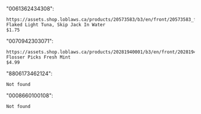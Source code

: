 

"0061362434308":
```
https://assets.shop.loblaws.ca/products/20573583/b3/en/front/20573583_front_a06_@2.png
Flaked Light Tuna, Skip Jack In Water
$1.75
```

"0070942303071":
```
https://assets.shop.loblaws.ca/products/20281940001/b3/en/front/20281940001_front_a06_@2.png
Flosser Picks Fresh Mint
$4.99
```

"8806173462124":
```angular2html
Not found
```
"0008660100108":
```angular2html
Not found
```
